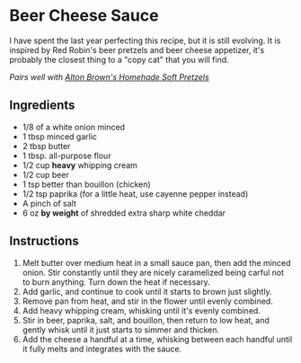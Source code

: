 # Beer Cheese Sauce
I have spent the last year perfecting this recipe, but it is still evolving. It is inspired by Red Robin's beer pretzels and beer cheese appetizer, it's probably the closest thing to a "copy cat" that you will find.

*Pairs well with [Alton Brown's Homehade Soft Pretzels](https://altonbrown.com/homemade-soft-pretzels-recipe/)*

## Ingredients
- 1/8 of a white onion minced
- 1 tbsp minced garlic
- 2 tbsp butter
- 1 tbsp. all-purpose flour
- 1/2 cup __heavy__ whipping cream
- 1/2 cup beer
- 1 tsp better than bouillon (chicken)
- 1/2 tsp paprika (for a little heat, use cayenne pepper instead)
- A pinch of salt
- 6 oz __by weight__ of shredded extra sharp white cheddar

## Instructions
1) Melt butter over medium heat in a small sauce pan, then add the minced onion. Stir constantly until they are nicely caramelized being carful not to burn anything. Turn down the heat if necessary.
2) Add garlic, and continue to cook until it starts to brown just slightly.
3) Remove pan from heat, and stir in the flower until evenly combined.
4) Add heavy whipping cream, whisking until it's evenly combined.
5) Stir in beer, paprika, salt, and bouillon, then return to low heat, and gently whisk until it just starts to simmer and thicken.
6) Add the cheese a handful at a time, whisking between each handful until it fully melts and integrates with the sauce.
